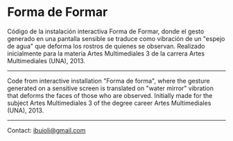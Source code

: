# Forma de Formar

Código de la instalación interactiva Forma de Formar, donde el gesto generado en una pantalla sensible se traduce como vibración de un "espejo de agua" que deforma los rostros de quienes se observan. Realizado inicialmente para la materia Artes Multimediales 3 de la carrera Artes Multimediales (UNA), 2013.

---

Code from interactive installation "Forma de forma", where the gesture generated on a sensitive screen is translated on "water mirror" vibration that deforms the faces of those who are observed. Initially made for the subject Artes Multimediales 3 of the degree career Artes Multimediales (UNA), 2013.

---
Contact: ibuioli@gmail.com
